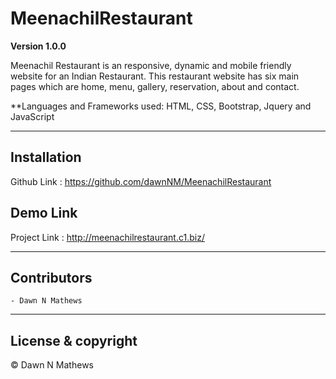 # MeenachilRestaurant

**Version 1.0.0**

Meenachil Restaurant is an responsive, dynamic and mobile friendly website for an Indian Restaurant. This restaurant website has six main pages which are home, menu, gallery, reservation, about and contact.

**Languages and Frameworks used: HTML, CSS, Bootstrap, Jquery and JavaScript

---

## Installation
Github Link : https://github.com/dawnNM/MeenachilRestaurant 


## Demo Link
Project Link : http://meenachilrestaurant.c1.biz/

---

## Contributors
	- Dawn N Mathews
	
---

## License & copyright

© Dawn N Mathews
